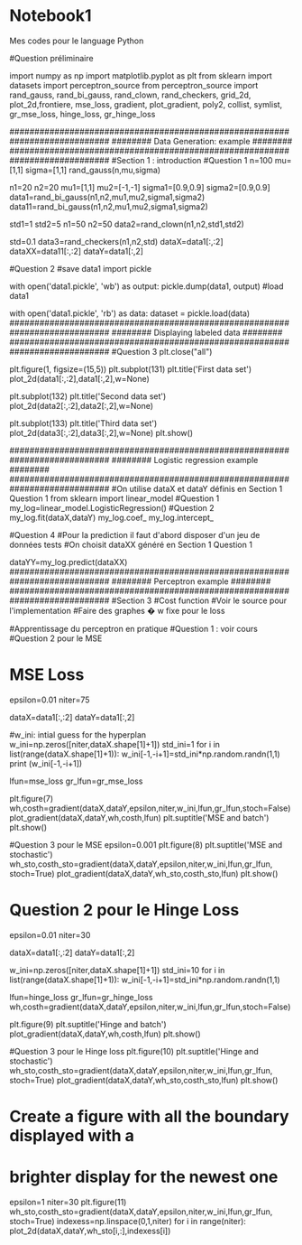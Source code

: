 # Notebook1
Mes codes pour le language Python

#Question préliminaire

import numpy as np
import matplotlib.pyplot as plt
from sklearn import datasets
import perceptron_source
from perceptron_source import rand_gauss, rand_bi_gauss, rand_clown, rand_checkers, grid_2d, plot_2d,frontiere, mse_loss, gradient, plot_gradient, poly2, collist, symlist, gr_mse_loss, hinge_loss, gr_hinge_loss


############################################################################
########            Data Generation: example                        ########
############################################################################
#Section 1 : introduction
#Question 1
n=100
mu=[1,1]
sigma=[1,1]
rand_gauss(n,mu,sigma)

n1=20
n2=20
mu1=[1,1]
mu2=[-1,-1]
sigma1=[0.9,0.9]
sigma2=[0.9,0.9]
data1=rand_bi_gauss(n1,n2,mu1,mu2,sigma1,sigma2)
data11=rand_bi_gauss(n1,n2,mu1,mu2,sigma1,sigma2)

std1=1
std2=5
n1=50
n2=50
data2=rand_clown(n1,n2,std1,std2)


std=0.1
data3=rand_checkers(n1,n2,std)
dataX=data1[:,:2]
dataXX=data11[:,:2]
dataY=data1[:,2]

#Question 2
#save data1
import pickle

with open('data1.pickle', 'wb') as output:
    pickle.dump(data1, output)
#load data1
    
with open('data1.pickle', 'rb') as data:
    dataset = pickle.load(data)
############################################################################
########            Displaying labeled data                         ########
############################################################################
#Question 3
plt.close("all")

plt.figure(1, figsize=(15,5))
plt.subplot(131)
plt.title('First data set')
plot_2d(data1[:,:2],data1[:,2],w=None)

plt.subplot(132)
plt.title('Second data set')
plot_2d(data2[:,:2],data2[:,2],w=None)

plt.subplot(133)
plt.title('Third data set')
plot_2d(data3[:,:2],data3[:,2],w=None)
plt.show()


############################################################################
########                Logistic regression example                          ########
############################################################################
#On utilise dataX et dataY définis en Section 1 Question 1
from sklearn import linear_model
#Question 1
my_log=linear_model.LogisticRegression()
#Question 2
my_log.fit(dataX,dataY)
my_log.coef_
my_log.intercept_

#Question 4
#Pour la prediction il faut d'abord disposer d'un jeu de données tests
#On choisit dataXX généré en Section 1 Question 1

dataYY=my_log.predict(dataXX)
############################################################################
########                Perceptron example                          ########
############################################################################
#Section 3
#Cost function
#Voir le source pour l'implementation
#Faire des graphes �  w fixe pour le loss

#Apprentissage du perceptron en pratique
#Question 1 : voir cours
#Question 2 pour le MSE
# MSE Loss
epsilon=0.01
niter=75

dataX=data1[:,:2]
dataY=data1[:,2]

#w_ini: intial guess for the hyperplan
w_ini=np.zeros([niter,dataX.shape[1]+1])
std_ini=1
for i in list(range(dataX.shape[1]+1)):
	w_ini[-1,-i+1]=std_ini*np.random.randn(1,1)
	print (w_ini[-1,-i+1])

lfun=mse_loss
gr_lfun=gr_mse_loss


plt.figure(7)
wh,costh=gradient(dataX,dataY,epsilon,niter,w_ini,lfun,gr_lfun,stoch=False)
plot_gradient(dataX,dataY,wh,costh,lfun)
plt.suptitle('MSE and batch')
plt.show()

#Question 3 pour le MSE
epsilon=0.001
plt.figure(8)
plt.suptitle('MSE and stochastic')
wh_sto,costh_sto=gradient(dataX,dataY,epsilon,niter,w_ini,lfun,gr_lfun,
						stoch=True)
plot_gradient(dataX,dataY,wh_sto,costh_sto,lfun)
plt.show()




# Question 2 pour le Hinge Loss
epsilon=0.01
niter=30

dataX=data1[:,:2]
dataY=data1[:,2]

w_ini=np.zeros([niter,dataX.shape[1]+1])
std_ini=10
for i in list(range(dataX.shape[1]+1)):
	w_ini[-1,-i+1]=std_ini*np.random.randn(1,1)


lfun=hinge_loss
gr_lfun=gr_hinge_loss
wh,costh=gradient(dataX,dataY,epsilon,niter,w_ini,lfun,gr_lfun,stoch=False)

plt.figure(9)
plt.suptitle('Hinge and batch')
plot_gradient(dataX,dataY,wh,costh,lfun)
plt.show()

#Question 3 pour le Hinge loss
plt.figure(10)
plt.suptitle('Hinge and stochastic')
wh_sto,costh_sto=gradient(dataX,dataY,epsilon,niter,w_ini,lfun,gr_lfun,
						stoch=True)
plot_gradient(dataX,dataY,wh_sto,costh_sto,lfun)
plt.show()


# Create a figure with all the boundary displayed with a
# brighter display for the newest one
epsilon=1
niter=30
plt.figure(11)
wh_sto,costh_sto=gradient(dataX,dataY,epsilon,niter,w_ini,lfun,gr_lfun,
						stoch=True)
indexess=np.linspace(0,1,niter)
for i in range(niter):
	plot_2d(dataX,dataY,wh_sto[i,:],indexess[i])






